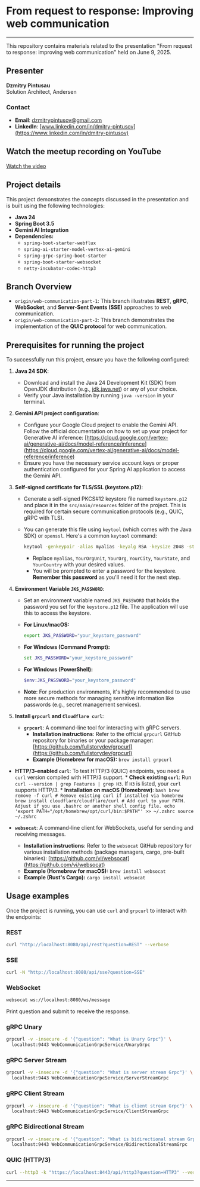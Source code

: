 # From request to response: ​Improving web communication​

---

This repository contains materials related to the presentation "From request to response: improving web communication" held on June 9, 2025.

## Presenter
**Dzmitry Pintusau**  
Solution Architect, Andersen

### Contact

* **Email**: dzmitrypintusov@gmail.com
* **LinkedIn**: [www.linkedin.com/in/dmitry-pintusov](https://www.linkedin.com/in/dmitry-pintusov)

## Watch the meetup recording on YouTube
[Watch the video](https://www.youtube.com/watch?v=MXrfU2oV3y4&list=PLdyUrdn1emW0TzXrT7QUBybOp_7VrieO2&index=87)

## Project details

This project demonstrates the concepts discussed in the presentation and is built using the following technologies:

* **Java 24**
* **Spring Boot 3.5**
* **Gemini AI Integration**
* **Dependencies:**
    * `spring-boot-starter-webflux`
    * `spring-ai-starter-model-vertex-ai-gemini`
    * `spring-grpc-spring-boot-starter`
    * `spring-boot-starter-websocket`
    * `netty-incubator-codec-http3`

## Branch Overview

* `origin/web-communication-part-1`: This branch illustrates **REST**, **gRPC**, **WebSocket**, and **Server-Sent Events (SSE)** approaches to web communication.
* `origin/web-communication-part-2`: This branch demonstrates the implementation of the **QUIC protocol** for web communication.
 
## Prerequisites for running the project

To successfully run this project, ensure you have the following configured:

1.  **Java 24 SDK**:
    * Download and install the Java 24 Development Kit (SDK) from OpenJDK distribution (e.g., [jdk.java.net](https://jdk.java.net/24/)) or any of your choice.
    * Verify your Java installation by running `java -version` in your terminal.

2.  **Gemini API project configuration**:
    * Configure your Google Cloud project to enable the Gemini API. Follow the official documentation on how to set up your project for Generative AI inference: [https://cloud.google.com/vertex-ai/generative-ai/docs/model-reference/inference](https://cloud.google.com/vertex-ai/generative-ai/docs/model-reference/inference)
    * Ensure you have the necessary service account keys or proper authentication configured for your Spring AI application to access the Gemini API.

3.  **Self-signed certificate for TLS/SSL (keystore.p12)**:
    * Generate a self-signed PKCS#12 keystore file named `keystore.p12` and place it in the `src/main/resources` folder of the project. This is required for certain secure communication protocols (e.g., QUIC, gRPC with TLS).
    * You can generate this file using `keytool` (which comes with the Java SDK) or `openssl`. Here's a common `keytool` command:

        ```bash
        keytool -genkeypair -alias myalias -keyalg RSA -keysize 2048 -storetype PKCS12 -keystore src/main/resources/keystore.p12 -validity 365 -dname "CN=localhost, OU=YourOrgUnit, O=YourOrg, L=YourCity, ST=YourState, C=YourCountry"
        ```
        * Replace `myalias`, `YourOrgUnit`, `YourOrg`, `YourCity`, `YourState`, and `YourCountry` with your desired values.
        * You will be prompted to enter a password for the keystore. **Remember this password** as you'll need it for the next step.

4.  **Environment Variable `JKS_PASSWORD`**:
    * Set an environment variable named `JKS_PASSWORD` that holds the password you set for the `keystore.p12` file. The application will use this to access the keystore.

    * **For Linux/macOS:**
        ```bash
        export JKS_PASSWORD="your_keystore_password"
        ```
    * **For Windows (Command Prompt):**
        ```cmd
        set JKS_PASSWORD="your_keystore_password"
        ```
    * **For Windows (PowerShell):**
        ```powershell
        $env:JKS_PASSWORD="your_keystore_password"
        ```
    * **Note**: For production environments, it's highly recommended to use more secure methods for managing sensitive information like passwords (e.g., secret management services).

5.  **Install `grpcurl` and `Cloudflare curl`**:
    * **`grpcurl`**: A command-line tool for interacting with gRPC servers.
        * **Installation instructions**: Refer to the official `grpcurl` GitHub repository for binaries or your package manager: [https://github.com/fullstorydev/grpcurl](https://github.com/fullstorydev/grpcurl)
        * **Example (Homebrew for macOS):** `brew install grpcurl`

* **HTTP/3-enabled `curl`**: To test HTTP/3 (QUIC) endpoints, you need a `curl` version compiled with HTTP/3 support.
        * **Check existing `curl`**: Run `curl --version | grep Features | grep H3`. If `H3` is listed, your `curl` supports HTTP/3.
        * **Installation on macOS (Homebrew)**:
            ```bash
            brew remove -f curl # Remove existing curl if installed via homebrew
            brew install cloudflare/cloudflare/curl
            # Add curl to your PATH. Adjust if you use .bashrc or another shell config file.
            echo 'export PATH="/opt/homebrew/opt/curl/bin:$PATH"' >> ~/.zshrc
            source ~/.zshrc
            ```

* **`websocat`**: A command-line client for WebSockets, useful for sending and receiving messages.
  * **Installation instructions**: Refer to the `websocat` GitHub repository for various installation methods (package managers, cargo, pre-built binaries): [https://github.com/vi/websocat](https://github.com/vi/websocat)
  * **Example (Homebrew for macOS):** `brew install websocat`
  * **Example (Rust's Cargo):** `cargo install websocat`

## Usage examples

Once the project is running, you can use `curl` and `grpcurl` to interact with the endpoints:

### REST

```bash
curl "http://localhost:8080/api/rest?question=REST" --verbose
```

### SSE

```bash
curl -N "http://localhost:8080/api/sse?question=SSE"
```

### WebSocket

```bash
websocat ws://localhost:8080/ws/message
```
Print question and submit to receive the response.

### gRPC Unary

```bash
grpcurl -v -insecure -d '{"question": "What is Unary Grpc"}' \
  localhost:9443 WebCommunicationGrpcService/UnaryGrpc
```

### gRPC Server Stream

```bash
grpcurl -v -insecure -d '{"question": "What is server stream Grpc"}' \
  localhost:9443 WebCommunicationGrpcService/ServerStreamGrpc
```

### gRPC Client Stream

```bash
grpcurl -v -insecure -d '{"question": "What is client stream Grpc"}' \
  localhost:9443 WebCommunicationGrpcService/ClientStreamGrpc
```

### gRPC Bidirectional Stream

```bash
grpcurl -v -insecure -d '{"question": "What is bidirectional stream Grpc"}' \
  localhost:9443 WebCommunicationGrpcService/BidirectionalStreamGrpc
```

### QUIC (HTTP/3)

```bash
curl --http3 -k "https://localhost:8443/api/http3?question=HTTP3" --verbose
```
---

